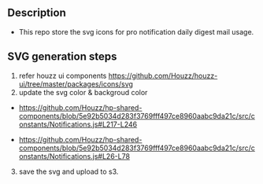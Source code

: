 ## Description 
- This repo store the svg icons for pro notification daily digest mail usage.

## SVG generation steps
1. refer houzz ui components 
https://github.com/Houzz/houzz-ui/tree/master/packages/icons/svg
2. update the svg color & backgroud color
- https://github.com/Houzz/hp-shared-components/blob/5e92b5034d283f3769fff497ce8960aabc9da21c/src/constants/Notifications.js#L217-L246

- https://github.com/Houzz/hp-shared-components/blob/5e92b5034d283f3769fff497ce8960aabc9da21c/src/constants/Notifications.js#L26-L78

3. save the svg and upload to s3.